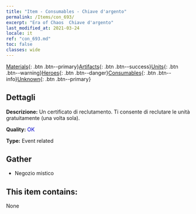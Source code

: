 ```yaml
---
title: "Item - Consumables - Chiave d'argento"
permalink: /Items/con_693/
excerpt: "Era of Chaos  Chiave d'argento"
last_modified_at: 2021-03-24
locale: it
ref: "con_693.md"
toc: false
classes: wide
---
```

 [Materials](/it/Items/){: .btn .btn--primary}[Artifacts](/it/Items/Artifacts/){: .btn .btn--success}[Units](/it/Items/Units/){: .btn .btn--warning}[Heroes](/it/Items/Heroes/){: .btn .btn--danger}[Consumables](/it/Items/Consumables/){: .btn .btn--info}[Unknown](/it/Items/Unknown/){: .btn .btn--primary}

## Dettagli
 **Descrizione:** Un certificato di reclutamento. Ti consente di reclutare le unità gratuitamente (una volta sola).

 **Quality:** <span style="color: #0000CD">OK</span>

 **Type:** Event related

## Gather

*    Negozio mistico 

## This item contains:

  None

